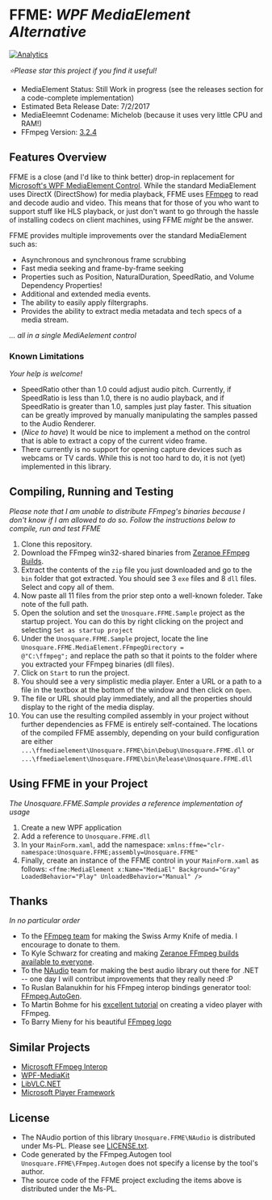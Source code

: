 # FFME: *WPF MediaElement Alternative*
[![Analytics](https://ga-beacon.appspot.com/UA-8535255-2/unosquare/ffmediaelement/)](https://github.com/igrigorik/ga-beacon)

*:star:Please star this project if you find it useful!*

- MediaElement Status: Still Work in progress (see the releases section for a code-complete implementation)
- Estimated Beta Release Date: 7/2/2017
- MediaEleemnt Codename: Michelob (because it uses very little CPU and RAM!)
- FFmpeg Version: <a href="https://ffmpeg.zeranoe.com/builds/win32/shared/ffmpeg-3.2.4-win32-shared.zip">3.2.4</a>

## Features Overview
FFME is a close (and I'd like to think better) drop-in replacement for <a href="https://msdn.microsoft.com/en-us/library/system.windows.controls.mediaelement(v=vs.110).aspx">Microsoft's WPF MediaElement Control</a>. While the standard MediaElement uses DirectX (DirectShow) for media playback, FFME uses <a href="http://ffmpeg.org/">FFmpeg</a> to read and decode audio and video. This means that for those of you who want to support stuff like HLS playback, or just don't want to go through the hassle of installing codecs on client machines, using FFME *might* be the answer. 

FFME provides multiple improvements over the standard MediaElement such as:
- Asynchronous and synchronous frame scrubbing
- Fast media seeking and frame-by-frame seeking
- Properties such as Position, NaturalDuration, SpeedRatio, and Volume Dependency Properties!
- Additional and extended media events.
- The ability to easily apply filtergraphs.
- Provides the ability to extract media metadata and tech specs of a media stream.

*... all in a single MediAelement control*

### Known Limitations
*Your help is welcome!*

- SpeedRatio other than 1.0 could adjust audio pitch. Currently, if SpeedRatio is less than 1.0, there is no audio playback, and if SpeedRatio is greater than 1.0, samples just play faster. This situation can be greatly improved by manually manipulating the samples passed to the Audio Renderer.
- (*Nice to have*) It would be nice to implement a method on the control that is able to extract a copy of the current video frame.
- There currently is no support for opening capture devices such as webcams or TV cards. While this is not too hard to do, it is not (yet) implemented in this library.

## Compiling, Running and Testing
*Please note that I am unable to distribute FFmpeg's binaries because I don't know if I am allowed to do so. Follow the instructions below to compile, run and test FFME*

1. Clone this repository.
2. Download the FFmpeg win32-shared binaries from <a href="https://ffmpeg.zeranoe.com/builds/win32/shared/ffmpeg-3.2.4-win32-shared.zip">Zeranoe FFmpeg Builds</a>.
3. Extract the contents of the <code>zip</code> file you just downloaded and go to the <code>bin</code> folder that got extracted. You should see 3 <code>exe</code> files and 8 <code>dll</code> files. Select and copy all of them.
4. Now paste all 11 files from the prior step onto a well-known foleder. Take note of the full path.
5. Open the solution and set the <code>Unosquare.FFME.Sample</code> project as the startup project. You can do this by right clicking on the project and selecting <code>Set as startup project</code>
6. Under the <code>Unosquare.FFME.Sample</code> project, locate the line <code>Unosquare.FFME.MediaElement.FFmpegDirectory = @"C:\ffmpeg";</code> and replace the path so that it points to the folder where you extracted your FFmpeg binaries (dll files).
7. Click on <code>Start</code> to run the project.
8. You should see a very simplistic media player. Enter a URL or a path to a file in the textbox at the bottom of the window and then click on <code>Open</code>.
9. The file or URL should play immediately, and all the properties should display to the right of the media display.
10. You can use the resulting compiled assembly in your project without further dependencies as FFME is entirely self-contained. The locations of the compiled FFME assembly, depending on your build configuration are either <code>...\ffmediaelement\Unosquare.FFME\bin\Debug\Unosquare.FFME.dll</code> or <code>...\ffmediaelement\Unosquare.FFME\bin\Release\Unosquare.FFME.dll</code>

## Using FFME in your Project
*The Unosquare.FFME.Sample provides a reference implementation of usage*

1. Create a new WPF application
2. Add a reference to <code>Unosquare.FFME.dll</code>
3. In your <code>MainForm.xaml</code>, add the namespace: <code>xmlns:ffme="clr-namespace:Unosquare.FFME;assembly=Unosquare.FFME"</code>
4. Finally, create an instance of the FFME control in your <code>MainForm.xaml</code> as follows: `<ffme:MediaElement x:Name="MediaEl" Background="Gray" LoadedBehavior="Play" UnloadedBehavior="Manual" />`

## Thanks
*In no particular order*

- To the <a href="http://ffmpeg.org/">FFmpeg team</a> for making the Swiss Army Knife of media. I encourage to donate to them.
- To Kyle Schwarz for creating and making <a href="http://ffmpeg.zeranoe.com/builds/">Zeranoe FFmpeg builds available to everyone</a>.
- To the <a href="https://github.com/naudio/NAudio">NAudio</a> team for making the best audio library out there for .NET -- one day I will contribut improvements that they really need :P
- To Ruslan Balanukhin for his FFmpeg interop bindings generator tool: <a href="https://github.com/Ruslan-B/FFmpeg.AutoGen">FFmpeg.AutoGen</a>.
- To Martin Bohme for his <a href="http://dranger.com/ffmpeg/">excellent tutorial</a> on creating a video player with FFmpeg.
- To Barry Mieny for his beautiful <a href="http://barrymieny.deviantart.com/art/isabi4-for-Windows-105473723">FFmpeg logo</a>

## Similar Projects
- <a href="https://github.com/Microsoft/FFmpegInterop">Microsoft FFmpeg Interop</a>
- <a href="https://github.com/Sascha-L/WPF-MediaKit">WPF-MediaKit</a>
- <a href="https://libvlcnet.codeplex.com/">LibVLC.NET</a>
- <a href="http://playerframework.codeplex.com/">Microsoft Player Framework</a>

## License
- The NAudio portion of this library <code>Unosquare.FFME\NAudio</code> is distributed under Ms-PL. Please see <a href="https://github.com/unosquare/ffmediaelement/blob/master/Unosquare.FFME/NAudio/LICENSE.txt">LICENSE.txt</a>.
- Code generated by the FFmpeg.Autogen tool <code>Unosquare.FFME\FFmpeg.Autogen</code> does not specify a license by the tool's author.
- The source code of the FFME project excluding the items above is distributed under the Ms-PL.
